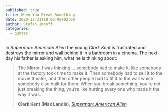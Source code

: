 ```yaml
---
published: true
title: When You Break Something
date: 2020-12-31T18:00:00+02:00
author: Stefan Imhoff
categories:
  - quotes
---
```


In _Superman: American Alien_ the young _Clark Kent_ is frustrated and destroys the mirror and wall behind it in a bathroom in a cinema. The next day his father is asking him, what he is thinking about:

> The Mirror. I was thinking … somebody had to make it, like somebody at the factory took time to make it. Then somebody had to sell it to the movie theater, and then other people had to fit it to the wall which somebody else built for them. When you break something, you’re not just breaking the thing, you’re like hurting every one who made it the way it was.
>
> **Clark Kent (Max Landis)**, _[Superman: American Alien](https://www.goodreads.com/book/show/26152411-superman)_
